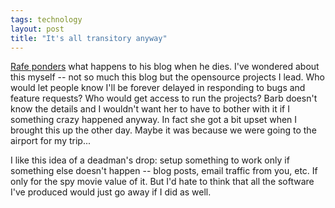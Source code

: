 ```yaml
---
tags: technology
layout: post
title: "It's all transitory anyway"
---
```




<a href="http://rc3.org/cgi-bin/less.pl?arg=5815">Rafe ponders</a> what happens to his blog when he dies. I've wondered about this myself -- not so much this blog but the opensource projects I lead. Who would let people know I'll be forever delayed in responding to bugs and feature requests? Who would get access to run the projects? Barb doesn't know the details and I wouldn't want her to have to bother with it if I something crazy happened anyway. In fact she got a bit upset when I brought this up the other day. Maybe it was because we were going to the airport for my trip...

<p>I like this idea of a deadman's drop: setup something to work only if something else doesn't happen -- blog posts, email traffic from you, etc. If only for the spy movie value of it. But I'd hate to think that all the software I've produced would just go away if I did as well.</> 

<p>


